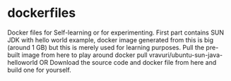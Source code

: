 # dockerfiles
Docker files for Self-learning or for experimenting. First part contains SUN JDK with hello world example, docker image generated from this is big (around 1 GB) but this is merely used for learning purposes.
Pull the pre-built image from here to play around
docker pull vravuri/ubuntu-sun-java-helloworld
       OR
Download the source code and docker file from here and build one for yourself.
